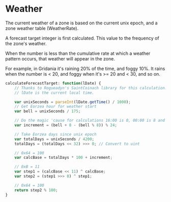 # Weather

The current weather of a zone is based on the current unix epoch, and a zone weather table (WeatherRate).

A forecast target integer is first calculated.  This value to the frequency of the zone's weather.

When the number is less than the cumulative rate at which a weather pattern occurs, that weather will appear in the zone.

For example, in Gridania it's raining 20% of the time, and foggy 10%. It rains when the number is < 20, and foggy when it's >= 20 and < 30, and so on.

````js
calculateForecastTarget: function(lDate) { 
    // Thanks to Rogueadyn's SaintCoinach library for this calculation.
    // lDate is the current local time.

    var unixSeconds = parseInt(lDate.getTime() / 1000);
    // Get Eorzea hour for weather start
    var bell = unixSeconds / 175;

    // Do the magic 'cause for calculations 16:00 is 0, 00:00 is 8 and 08:00 is 16
    var increment = (bell + 8 - (bell % 8)) % 24;

    // Take Eorzea days since unix epoch
    var totalDays = unixSeconds / 4200;
    totalDays = (totalDays << 32) >>> 0; // Convert to uint

    // 0x64 = 100
    var calcBase = totalDays * 100 + increment;

    // 0xB = 11
    var step1 = (calcBase << 11) ^ calcBase;
    var step2 = (step1 >>> 8) ^ step1;

    // 0x64 = 100
    return step2 % 100;
}
````
